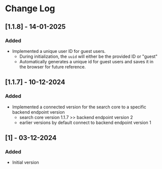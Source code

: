 # Change Log

## [1.1.8] - 14-01-2025
### Added
- Implemented a unique user ID for guest users.
    - During initialization, the `uuid` will either be the provided ID or "guest"
    - Automatically generates a unique id for guest users and saves it in the browser for future reference.

## [1.1.7] - 10-12-2024
### Added
- Implemented a connected version for the search core to a specific backend endpoint version
  - search core version 1.1.7 >> backend endpoint version 2
  - earlier versions by default connect to backend endpoint version 1

## [1] - 03-12-2024
### Added
- Initial version
